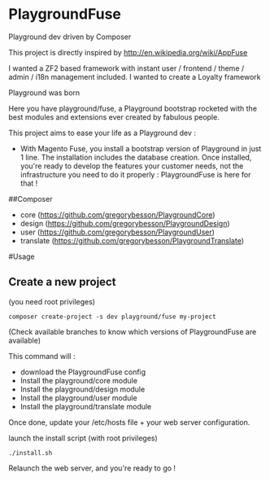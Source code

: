 PlaygroundFuse
==================

Playground dev driven by Composer

This project is directly inspired by http://en.wikipedia.org/wiki/AppFuse

I wanted a ZF2 based framework with instant user / frontend / theme / admin / i18n management included. 
I wanted to create a Loyalty framework

Playground was born

Here you have playground/fuse, a Playground bootstrap rocketed with the best modules and extensions ever created by fabulous people.

This project aims to ease your life as a Playground dev :
- With Magento Fuse, you install a bootstrap version of Playground in just 1 line. The installation includes the database creation. Once installed, you're ready to develop the features your customer needs, not the infrastructure you need to do it properly : PlaygroundFuse is here for that !


##Composer
- core (https://github.com/gregorybesson/PlaygroundCore)
- design (https://github.com/gregorybesson/PlaygroundDesign)
- user (https://github.com/gregorybesson/PlaygroundUser)
- translate (https://github.com/gregorybesson/PlaygroundTranslate)


#Usage
## Create a new project

(you need root privileges)
```
composer create-project -s dev playground/fuse my-project
```
(Check available branches to know which versions of PlaygroundFuse are available)

This command will : 
- download the PlaygroundFuse config
- Install the playground/core module
- Install the playground/design module
- Install the playground/user module
- Install the playground/translate module


Once done, update your /etc/hosts file + your web server configuration. 

launch the install script (with root privileges)
```
./install.sh
```
Relaunch the web server, and you're ready to go !
